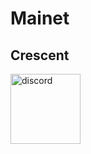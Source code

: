 # Mainet

## Crescent
[<img src='https://github.com/Node-max/RPC-API-Snapshot-Monitoring-Cosmos-SDK/blob/main/foto/crescent.jpeg' alt='discord' height='112'>](https://restake.app/crescent/crevaloper1x77p6m3w6xddqy253jtup32n97fr8mdwrlgzez)
